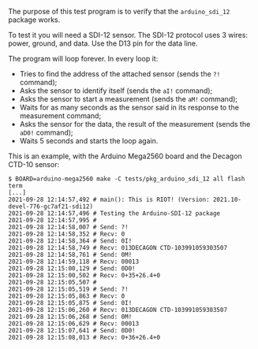 The purpose of this test program is to verify that the `arduino_sdi_12` package
works.

To test it you will need a SDI-12 sensor. The SDI-12 protocol uses 3 wires:
power, ground, and data. Use the D13 pin for the data line.

The program will loop forever. In every loop it:

- Tries to find the address of the attached sensor (sends the `?!` command);
- Asks the sensor to identify itself (sends the `aI!` command);
- Asks the sensor to start a measurement (sends the `aM!` command);
- Waits for as many seconds as the sensor said in its response to the
  measurement command;
- Asks the sensor for the data, the result of the measurement (sends the `aD0!`
  command);
- Waits 5 seconds and starts the loop again.

This is an example, with the Arduino Mega2560 board and the Decagon CTD-10
sensor:

    $ BOARD=arduino-mega2560 make -C tests/pkg_arduino_sdi_12 all flash term
    [...]
    2021-09-28 12:14:57,492 # main(): This is RIOT! (Version: 2021.10-devel-776-gc7af21-sdi12)
    2021-09-28 12:14:57,496 # Testing the Arduino-SDI-12 package
    2021-09-28 12:14:57,995 #
    2021-09-28 12:14:58,007 # Send: ?!
    2021-09-28 12:14:58,352 # Recv: 0
    2021-09-28 12:14:58,364 # Send: 0I!
    2021-09-28 12:14:58,749 # Recv: 013DECAGON CTD-103991059303507
    2021-09-28 12:14:58,761 # Send: 0M!
    2021-09-28 12:14:59,118 # Recv: 00013
    2021-09-28 12:15:00,129 # Send: 0D0!
    2021-09-28 12:15:00,502 # Recv: 0+35+26.4+0
    2021-09-28 12:15:05,507 #
    2021-09-28 12:15:05,519 # Send: ?!
    2021-09-28 12:15:05,863 # Recv: 0
    2021-09-28 12:15:05,875 # Send: 0I!
    2021-09-28 12:15:06,260 # Recv: 013DECAGON CTD-103991059303507
    2021-09-28 12:15:06,268 # Send: 0M!
    2021-09-28 12:15:06,629 # Recv: 00013
    2021-09-28 12:15:07,641 # Send: 0D0!
    2021-09-28 12:15:08,013 # Recv: 0+36+26.4+0
